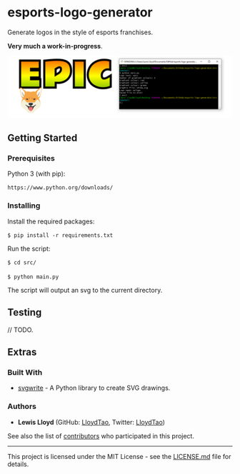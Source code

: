 # esports-logo-generator

Generate logos in the style of esports franchises.

**Very much a work-in-progress**.

![Example Usage](example.png)

## Getting Started

### Prerequisites

Python 3 (with pip):
```
https://www.python.org/downloads/
```

### Installing

Install the required packages:

```
$ pip install -r requirements.txt
```

Run the script:

```
$ cd src/

$ python main.py
```

The script will output an svg to the current directory.

## Testing

// TODO.

## Extras

### Built With

* [svgwrite](https://pypi.org/project/svgwrite/) - A Python library to create SVG drawings.

### Authors

* **Lewis Lloyd** (GitHub: [LloydTao](https://github.com/LloydTao), Twitter: [LloydTao](https://twitter.com/LloydTao))

See also the list of [contributors](https://github.com/LloydTao/esports-logo-generator/contributors) who participated in this project.

---

This project is licensed under the MIT License - see the [LICENSE.md](LICENSE.md) file for details.
